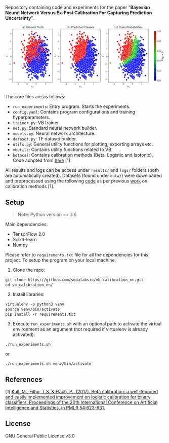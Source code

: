 Repository containing code and experiments for the paper "**Bayesian Neural Network Versus Ex-Post Calibration For Capturing Prediction Uncertainty**".

![alt text](/vb_example.png)



The core files are as follows:
- `run_experiments`: Entry program. Starts the experiments.
- `config.yaml`: Contains program configurations and training hyperparameters.
- `trainer.py`: VB trainer.
- `net.py`: Standard neural network builder.
- `models.py`: Neural network architecture.
- `dataset.py`: TF dataset builder.
- `utils.py`: General utility functions for plotting, exporting arrays etc.
- `vbutils`: Contains utility functions related to VB.
- `betacal`: Contains calibration methods (Beta, Logistic and Isotonic). Code adapted from [here](https://github.com/betacal/aistats2017/tree/master/experiments) [1].

All results and logs can be access under `results/` and `logs/` folders (both are automatically created). Datasets (found under `data/`) were downloaded and preprocessed using the following [code](https://github.com/REFRAME/betacal/blob/master/aistats2017/experiments/data_wrappers/datasets.py) as per previous [work](http://proceedings.mlr.press/v54/kull17a.html) on calibration methods [1].

## Setup
> Note: Python version == 3.6

Main dependencies:
- TensorFlow 2.0
- Scikit-learn
- Numpy

Please refer to `requirements.txt` file for all the dependencies for this project. To setup the program on your local machine:

1. Clone the repo:
```
git clone https://github.com/sodalabsio/vb_calibration_nn.git
cd vb_calibration_nn/
```

2. Install libraries:
```
virtualenv -p python3 venv
source venv/bin/activate
pip install -r requirements.txt
```

3. Execute `run_experiments.sh` with an optional path to activate the virtual environment as an argument (not required if virtualenv is already activated):

```
./run_experiments.sh
```
or
```
./run_experiments.sh venv/bin/activate
```

## References
[1] [Kull, M., Filho, T.S. & Flach, P.. (2017). Beta calibration: a well-founded and easily implemented improvement on logistic calibration for binary classifiers. Proceedings of the 20th International Conference on Artificial Intelligence and Statistics, in PMLR 54:623-631.](http://proceedings.mlr.press/v54/kull17a.html)

## License
GNU General Public License v3.0
